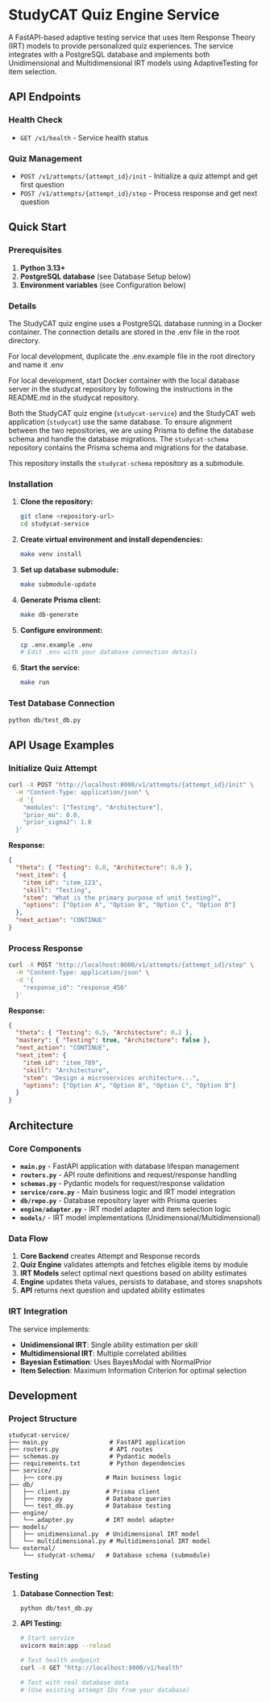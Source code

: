 # StudyCAT Quiz Engine Service

A FastAPI-based adaptive testing service that uses Item Response Theory (IRT) models to provide personalized quiz experiences. The service integrates with a PostgreSQL database and implements both Unidimensional and Multidimensional IRT models using AdaptiveTesting for item selection.

## API Endpoints

### Health Check

- `GET /v1/health` - Service health status

### Quiz Management

- `POST /v1/attempts/{attempt_id}/init` - Initialize a quiz attempt and get first question
- `POST /v1/attempts/{attempt_id}/step` - Process response and get next question

## Quick Start

### Prerequisites

1. **Python 3.13+**
2. **PostgreSQL database** (see Database Setup below)
3. **Environment variables** (see Configuration below)

### Details

The StudyCAT quiz engine uses a PostgreSQL database running in a Docker container. The connection details are stored in
the .env file in the root directory.

For local development, duplicate the .env.example file in the root directory and name it .env

For local development, start Docker container with the local database server in the studycat repository by following the instructions in the README.md in the studycat repository.

Both the StudyCAT quiz engine (`studycat-service`) and the StudyCAT web application (`studycat`) use the same database. To ensure alignment between the two repositories, we are using Prisma to define the database schema and handle the database migrations. The `studycat-schema` repository contains the Prisma schema and migrations for the database.

This repository installs the `studycat-schema` repository as a submodule.

### Installation

1. **Clone the repository:**

   ```bash
   git clone <repository-url>
   cd studycat-service
   ```

2. **Create virtual environment and install dependencies:**

   ```bash
   make venv install
   ```

3. **Set up database submodule:**

   ```bash
   make submodule-update
   ```

4. **Generate Prisma client:**

   ```bash
   make db-generate
   ```

5. **Configure environment:**

   ```bash
   cp .env.example .env
   # Edit .env with your database connection details
   ```

6. **Start the service:**
   ```bash
   make run
   ```

### Test Database Connection

```bash
python db/test_db.py
```

## API Usage Examples

### Initialize Quiz Attempt

```bash
curl -X POST "http://localhost:8000/v1/attempts/{attempt_id}/init" \
  -H "Content-Type: application/json" \
  -d '{
    "modules": ["Testing", "Architecture"],
    "prior_mu": 0.0,
    "prior_sigma2": 1.0
  }'
```

**Response:**

```json
{
  "theta": { "Testing": 0.0, "Architecture": 0.0 },
  "next_item": {
    "item_id": "item_123",
    "skill": "Testing",
    "stem": "What is the primary purpose of unit testing?",
    "options": ["Option A", "Option B", "Option C", "Option D"]
  },
  "next_action": "CONTINUE"
}
```

### Process Response

```bash
curl -X POST "http://localhost:8000/v1/attempts/{attempt_id}/step" \
  -H "Content-Type: application/json" \
  -d '{
    "response_id": "response_456"
  }'
```

**Response:**

```json
{
  "theta": { "Testing": 0.5, "Architecture": 0.2 },
  "mastery": { "Testing": true, "Architecture": false },
  "next_action": "CONTINUE",
  "next_item": {
    "item_id": "item_789",
    "skill": "Architecture",
    "stem": "Design a microservices architecture...",
    "options": ["Option A", "Option B", "Option C", "Option D"]
  }
}
```

## Architecture

### Core Components

- **`main.py`** - FastAPI application with database lifespan management
- **`routers.py`** - API route definitions and request/response handling
- **`schemas.py`** - Pydantic models for request/response validation
- **`service/core.py`** - Main business logic and IRT model integration
- **`db/repo.py`** - Database repository layer with Prisma queries
- **`engine/adapter.py`** - IRT model adapter and item selection logic
- **`models/`** - IRT model implementations (Unidimensional/Multidimensional)

### Data Flow

1. **Core Backend** creates Attempt and Response records
2. **Quiz Engine** validates attempts and fetches eligible items by module
3. **IRT Models** select optimal next questions based on ability estimates
4. **Engine** updates theta values, persists to database, and stores snapshots
5. **API** returns next question and updated ability estimates

### IRT Integration

The service implements:

- **Unidimensional IRT**: Single ability estimation per skill
- **Multidimensional IRT**: Multiple correlated abilities
- **Bayesian Estimation**: Uses BayesModal with NormalPrior
- **Item Selection**: Maximum Information Criterion for optimal selection

## Development

### Project Structure

```
studycat-service/
├── main.py                 # FastAPI application
├── routers.py              # API routes
├── schemas.py              # Pydantic models
├── requirements.txt        # Python dependencies
├── service/
│   ├── core.py            # Main business logic
├── db/
│   ├── client.py          # Prisma client
│   ├── repo.py            # Database queries
│   └── test_db.py         # Database testing
├── engine/
│   └── adapter.py         # IRT model adapter
├── models/
│   ├── unidimensional.py  # Unidimensional IRT model
│   └── multidimensional.py # Multidimensional IRT model
└── external/
    └── studycat-schema/   # Database schema (submodule)
```

### Testing

1. **Database Connection Test:**

   ```bash
   python db/test_db.py
   ```

2. **API Testing:**

   ```bash
   # Start service
   uvicorn main:app --reload

   # Test health endpoint
   curl -X GET "http://localhost:8000/v1/health"

   # Test with real database data
   # (Use existing attempt IDs from your database)
   ```
